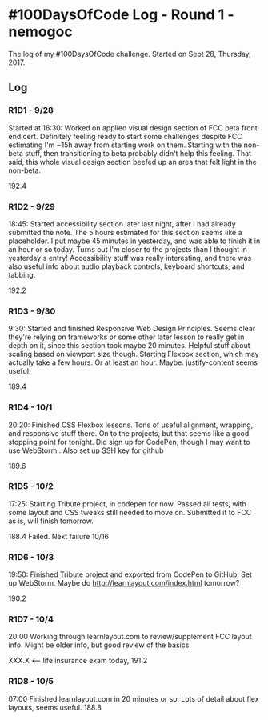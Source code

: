 # #100DaysOfCode Log - Round 1 - nemogoc

The log of my #100DaysOfCode challenge. Started on Sept 28, Thursday, 2017.

## Log

### R1D1 - 9/28
Started at 16:30: Worked on applied visual design section of FCC beta front end cert. Definitely feeling ready to start some challenges despite FCC estimating I'm ~15h away from starting work on them. Starting with the non-beta stuff, then transitioning to beta probably didn't help this feeling. That said, this whole visual design section beefed up an area that felt light in the non-beta.

192.4

### R1D2 - 9/29
18:45: Started accessibility section later last night, after I had already submitted the note. The 5 hours estimated for this section seems like a placeholder. I put maybe 45 minutes in yesterday, and was able to finish it in an hour or so today. Turns out I'm closer to the projects than I thought in yesterday's entry! Accessibility stuff was really interesting, and there was also useful info about audio playback controls, keyboard shortcuts, and tabbing.

192.2

### R1D3 - 9/30
9:30: Started and finished Responsive Web Design Principles. Seems clear they're relying on frameworks or some other later lesson to really get in depth on it, since this section took maybe 20 minutes. Helpful stuff about scaling based on viewport size though. Starting Flexbox section, which may actually take a few hours. Or at least an hour. Maybe. justify-content seems useful.

189.4

### R1D4 - 10/1
20:20: Finished CSS Flexbox lessons. Tons of useful alignment, wrapping, and responsive stuff there. On to the projects, but that seems like a good stopping point for tonight. Did sign up for CodePen, though I may want to use WebStorm.. Also set up SSH key for github

189.6

### R1D5 - 10/2
17:25: Starting Tribute project, in codepen for now. Passed all tests, with some layout and CSS tweaks still needed to move on. Submitted it to FCC as is, will finish tomorrow.

188.4 Failed. Next failure 10/16

### R1D6 - 10/3
19:50: Finished Tribute project and exported from CodePen to GitHub. Set up WebStorm.
Maybe do http://learnlayout.com/index.html tomorrow?

190.2

### R1D7 - 10/4
20:00 Working through learnlayout.com to review/supplement FCC layout info. Might be older info, but good review of the basics.

XXX.X <-- life insurance exam today, 191.2

### R1D8 - 10/5
07:00 Finished learnlayout.com in 20 minutes or so. Lots of detail about flex layouts, seems useful.
188.8
